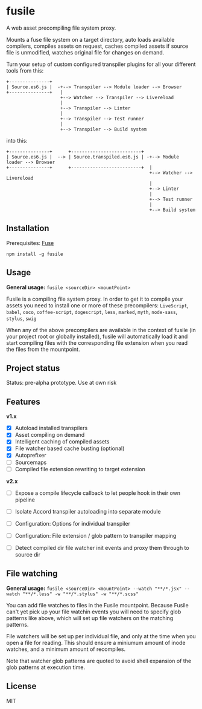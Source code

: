 # fusile
A web asset precompiling file system proxy.

Mounts a fuse file system on a target directory, auto loads available compilers, compiles assets on request, caches compiled assets if source file is unmodified, watches original file for changes on demand.

Turn your setup of custom configured transpiler plugins for all your different tools from this:

```
+---------------+
| Source.es6.js |  -+--> Transpiler --> Module loader --> Browser
+---------------+   |
                    +--> Watcher --> Transpiler --> Livereload
                    |
                    +--> Transpiler --> Linter
                    |
                    +--> Transpiler --> Test runner
                    |
                    +--> Transpiler --> Build system
```

into this:

```
+---------------+      +--------------------------+
| Source.es6.js |  --> | Source.transpiled.es6.js | -+--> Module loader --> Browser
+---------------+      +--------------------------+  |
                                                     +--> Watcher --> Livereload
                                                     |
                                                     +--> Linter
                                                     |
                                                     +--> Test runner
                                                     |
                                                     +--> Build system
```

## Installation

Prerequisites: [Fuse](https://github.com/bcle/fuse4js#requirements)

```
npm install -g fusile
```

## Usage

**General usage:** `fusile <sourceDir> <mountPoint>`

Fusile is a compiling file system proxy. In order to get it to compile your assets you need to install one or more of these precompilers: `LiveScript`, `babel`, `coco`, `coffee-script`, `dogescript`, `less`, `marked`, `myth`, `node-sass`, `stylus`, `swig`

When any of the above precompilers are available in the context of fusile (in your project root or globally installed), fusile will automatically load it and start compiling files with the corresponding file extension when you read the files from the mountpoint.


## Project status

Status: pre-alpha prototype. Use at own risk

## Features

**v1.x**

 - [x] Autoload installed transpilers
 - [x] Asset compiling on demand
 - [x] Intelligent caching of compiled assets
 - [x] File watcher based cache busting (optional)
 - [x] Autoprefixer
 - [ ] Sourcemaps
 - [ ] Compiled file extension rewriting to target extension

**v2.x**
 - [ ] Expose a compile lifecycle callback to let people hook in their own pipeline
 - [ ] Isolate Accord transpiler autoloading into separate module
 - [ ] Configuration: Options for individual transpiler
 - [ ] Configuration: File extension / glob pattern to transpiler mapping
 - [ ] Detect compiled dir file watcher init events and proxy them through to source dir


## File watching

**General usage:** `fusile <sourceDir> <mountPoint> --watch "**/*.jsx" --watch "**/*.less" -w "**/*.stylus" -w "**/*.scss"`

You can add file watches to files in the Fusile mountpoint. Because Fusile can't yet pick up your file watchin events you will need to specify glob patterns like above, which will set up file watchers on the matching patterns.

File watchers will be set up per individual file, and only at the time when you open a file for reading. This should ensure a miniumum amount of inode watches, and a minimum amount of recompiles.

Note that watcher glob patterns are quoted to avoid shell expansion of the glob patterns at execution time.

## License
MIT
